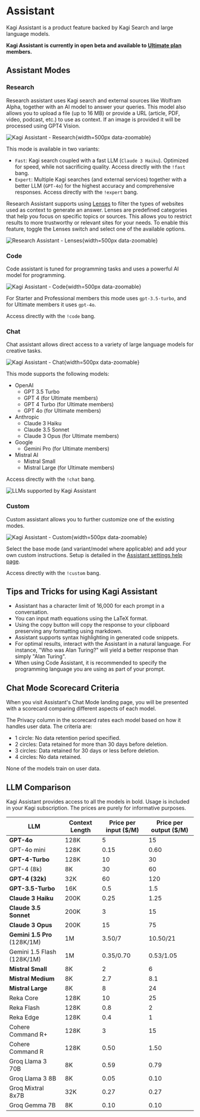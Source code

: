 # Assistant

Kagi Assistant is a product feature backed by Kagi Search and large language models.

**Kagi Assistant is currently in open beta and available to [Ultimate plan](https://kagi.com/pricing) members.**

## Assistant Modes

### Research

Research assistant uses Kagi search and external sources like Wolfram Alpha, together with an AI model to answer your queries.
This model also allows you to upload a file (up to 16 MB) or provide a URL (article, PDF, video, podcast, etc.) to use as context.
If an image is provided it will be processed using GPT4 Vision.

![Kagi Assistant - Research](./media/assistant_research.png){width=500px data-zoomable}

This mode is available in two variants:

- `Fast`: Kagi search coupled with a fast LLM (`Claude 3 Haiku`). Optimized for speed, while not sacrificing quality. Access directly with the `!fast` bang.
- `Expert`: Multiple Kagi searches (and external services) together with a better LLM (`GPT-4o`) for the highest accuracy and comprehensive responses. Access directly with the `!expert` bang.

Research Assistant supports using [Lenses](../features/lenses.md) to filter the types of websites used as context to generate an answer. Lenses are predefined categories that help you focus on specific topics or sources. This allows you to restrict results to more trustworthy or relevant sites for your needs. To enable this feature, toggle the Lenses switch and select one of the available options.

![Research Assistant - Lenses](./media/assistant_research_lenses.png){width=500px data-zoomable}


### Code

Code assistant is tuned for programming tasks and uses a powerful AI model for programming.

![Kagi Assistant - Code](./media/assistant_code.png){width=500px data-zoomable}

For Starter and Professional members this mode uses `gpt-3.5-turbo`, and for Ultimate members it uses `gpt-4o`.

Access directly with the `!code` bang.

### Chat

Chat assistant allows direct access to a variety of large language models for creative tasks.

![Kagi Assistant - Chat](./media/assistant_chat.png){width=500px data-zoomable}

This mode supports the following models:

- OpenAI
  - GPT 3.5 Turbo
  - GPT 4 (for Ultimate members)
  - GPT 4 Turbo (for Ultimate members)
  - GPT 4o (for Ultimate members)
- Anthropic
  - Claude 3 Haiku
  - Claude 3.5 Sonnet
  - Claude 3 Opus (for Ultimate members)
- Google
  - Gemini Pro (for Ultimate members)
- Mistral AI
  - Mistral Small
  - Mistral Large (for Ultimate members)
 
Access directly with the `!chat` bang.

![LLMs supported by Kagi Assistant](https://kagifeedback.org/assets/files/2024-03-26/1711457673-662718-image.png)

### Custom

Custom assistant allows you to further customize one of the existing modes.

![Kagi Assistant - Custom](./media/assistant_custom.png){width=500px data-zoomable}

Select the base mode (and variant/model where applicable) and add your own custom instructions. Setup is detailed in the [Assistant settings help page](../settings/assistant.md#custom-assistant).

Access directly with the `!custom` bang.

## Tips and Tricks for using Kagi Assistant

- Assistant has a character limit of 16,000 for each prompt in a conversation.
- You can input math equations using the LaTeX format.
- Using the copy button will copy the response to your clipboard preserving any formatting using markdown.
- Assistant supports syntax highlighting in generated code snippets.
- For optimal results, interact with the Assistant in a natural language. For instance, "Who was Alan Turing?" will yield a better response than simply "Alan Turing".
- When using Code Assistant, it is recommended to specify the programming language you are using as part of your prompt.

## Chat Mode Scorecard Criteria

When you visit Assistant's Chat Mode landing page, you will be presented with a scorecard comparing different aspects of each model.

The Privacy column in the scorecard rates each model based on how it handles user data. The criteria are:

- 1 circle: No data retention period specified. 
- 2 circles: Data retained for more than 30 days before deletion.
- 3 circles: Data retained for 30 days or less before deletion.  
- 4 circles: No data retained.

None of the models train on user data.

## LLM Comparison

Kagi Assistant provides access to all the models in bold. Usage is included in your Kagi subscription. The prices are purely for informative purposes.

| LLM                    | Context Length | Price per input ($/M) | Price per output ($/M) |
|------------------------|----------------|-----------------------|------------------------|
| **GPT-4o**                    | 128K             | 5                    | 15                     |
| GPT-4o mini                    | 128K             | 0.15                    | 0.60                     |
| **GPT-4-Turbo**           | 128K           | 10                    | 30                     |
| GPT-4 (8k)              | 8K             | 30                    | 60                     |
| **GPT-4 (32k)**           | 32K            | 60                    | 120                    |
| **GPT-3.5-Turbo**         | 16K            | 0.5                   | 1.5                    |
| **Claude 3 Haiku**        | 200K           | 0.25                  | 1.25                   |
| **Claude 3.5 Sonnet**       | 200K           | 3                     | 15                     |
| **Claude 3 Opus**         | 200K           | 15                    | 75                     |
| **Gemini 1.5 Pro** (128K/1M)       | 1M             | 3.50/7                     | 10.50/21                     |
| Gemini 1.5 Flash (128K/1M)        | 1M             | 0.35/0.70                     | 0.53/1.05                     |
| **Mistral Small**         | 8K             | 2                     | 6                      |
| **Mistral Medium**        | 8K             | 2.7                   | 8.1                    |
| **Mistral Large**         | 8K             | 8                     | 24                     |
| Reka Core              | 128K           | 10                    | 25                     |
| Reka Flash             | 128K           | 0.8                   | 2                      |
| Reka Edge              | 128K           | 0.4                   | 1                      |
| Cohere Command R+      | 128K           | 3                     | 15                     |
| Cohere Command R       | 128K           | 0.50                  | 1.50                   |
| Groq Llama 3 70B       | 8K             | 0.59                  | 0.79                   |
| Groq Llama 3 8B        | 8K             | 0.05                  | 0.10                   |
| Groq Mixtral 8x7B      | 32K            | 0.27                  | 0.27                   |
| Groq Gemma 7B          | 8K             | 0.10                  | 0.10                   |


